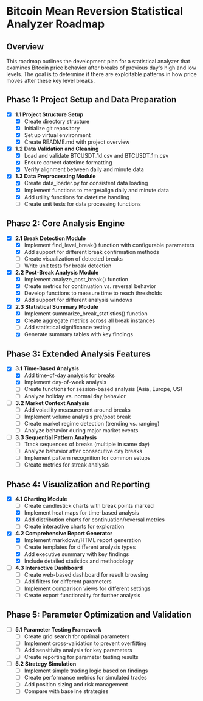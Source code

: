 # Bitcoin Mean Reversion Statistical Analyzer Roadmap

## Overview
This roadmap outlines the development plan for a statistical analyzer that examines Bitcoin price behavior after breaks of previous day's high and low levels. The goal is to determine if there are exploitable patterns in how price moves after these key level breaks.

## Phase 1: Project Setup and Data Preparation
- [x] **1.1 Project Structure Setup**
  - [x] Create directory structure
  - [x] Initialize git repository
  - [x] Set up virtual environment
  - [x] Create README.md with project overview

- [x] **1.2 Data Validation and Cleaning**
  - [x] Load and validate BTCUSDT_1d.csv and BTCUSDT_1m.csv
  - [x] Ensure correct datetime formatting
  - [x] Verify alignment between daily and minute data

- [x] **1.3 Data Preprocessing Module**
  - [x] Create data_loader.py for consistent data loading
  - [x] Implement functions to merge/align daily and minute data
  - [x] Add utility functions for datetime handling
  - [ ] Create unit tests for data processing functions

## Phase 2: Core Analysis Engine
- [x] **2.1 Break Detection Module**
  - [x] Implement find_level_break() function with configurable parameters
  - [x] Add support for different break confirmation methods
  - [ ] Create visualization of detected breaks
  - [ ] Write unit tests for break detection

- [x] **2.2 Post-Break Analysis Module**
  - [x] Implement analyze_post_break() function
  - [x] Create metrics for continuation vs. reversal behavior
  - [x] Develop functions to measure time to reach thresholds
  - [x] Add support for different analysis windows

- [x] **2.3 Statistical Summary Module**
  - [x] Implement summarize_break_statistics() function
  - [x] Create aggregate metrics across all break instances
  - [ ] Add statistical significance testing
  - [x] Generate summary tables with key findings

## Phase 3: Extended Analysis Features
- [x] **3.1 Time-Based Analysis**
  - [x] Add time-of-day analysis for breaks
  - [x] Implement day-of-week analysis
  - [ ] Create functions for session-based analysis (Asia, Europe, US)
  - [ ] Analyze holiday vs. normal day behavior

- [ ] **3.2 Market Context Analysis**
  - [ ] Add volatility measurement around breaks
  - [ ] Implement volume analysis pre/post break
  - [ ] Create market regime detection (trending vs. ranging)
  - [ ] Analyze behavior during major market events

- [ ] **3.3 Sequential Pattern Analysis**
  - [ ] Track sequences of breaks (multiple in same day)
  - [ ] Analyze behavior after consecutive day breaks
  - [ ] Implement pattern recognition for common setups
  - [ ] Create metrics for streak analysis

## Phase 4: Visualization and Reporting
- [x] **4.1 Charting Module**
  - [ ] Create candlestick charts with break points marked
  - [x] Implement heat maps for time-based analysis
  - [x] Add distribution charts for continuation/reversal metrics
  - [ ] Create interactive charts for exploration

- [x] **4.2 Comprehensive Report Generator**
  - [x] Implement markdown/HTML report generation
  - [ ] Create templates for different analysis types
  - [x] Add executive summary with key findings
  - [x] Include detailed statistics and methodology

- [ ] **4.3 Interactive Dashboard**
  - [ ] Create web-based dashboard for result browsing
  - [ ] Add filters for different parameters
  - [ ] Implement comparison views for different settings
  - [ ] Create export functionality for further analysis

## Phase 5: Parameter Optimization and Validation
- [ ] **5.1 Parameter Testing Framework**
  - [ ] Create grid search for optimal parameters
  - [ ] Implement cross-validation to prevent overfitting
  - [ ] Add sensitivity analysis for key parameters
  - [ ] Create reporting for parameter testing results

- [ ] **5.2 Strategy Simulation**
  - [ ] Implement simple trading logic based on findings
  - [ ] Create performance metrics for simulated trades
  - [ ] Add position sizing and risk management
  - [ ] Compare with baseline strategies
